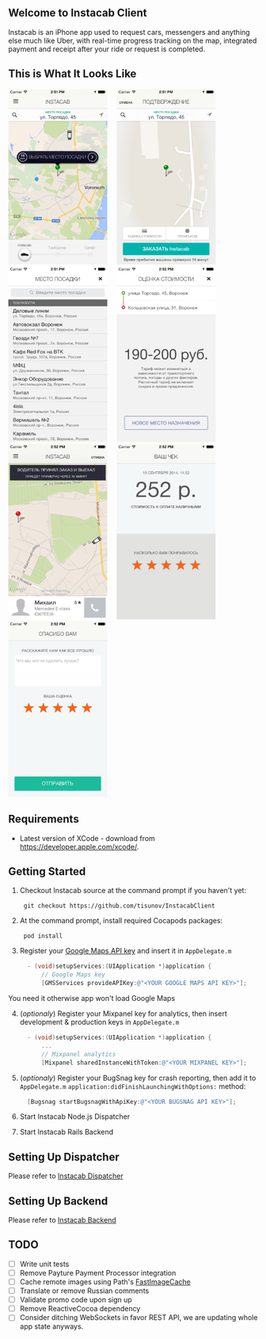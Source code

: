 ## Welcome to Instacab Client

Instacab is an iPhone app used to request cars, messengers and anything else much like Uber, with real-time progress tracking on the map, integrated payment and receipt after your ride or request is completed.

## This is What It Looks Like

<p style="margin-right:15px;margin-bottom:15px;display:inline">
<img src="./readme/request.png" alt="Request Screen" width="200">
</p>

<p style="margin-right:15px;margin-bottom:15px;display:inline;">
<img src="./readme/confirmation.png" alt="Confirmation Screen" width="200">
</p>

<div style="margin-right:15px;margin-bottom:15px;display:inline;">
<img src="./readme/pickup_location.png" alt="Choosing Manual Pickup Location" width="200">
</div>

<div style="margin-right:15px;margin-bottom:15px;display:inline;">
<img src="./readme/fare_quote.png" alt="Fare Quote" width="200">
</div>

<div style="margin-right:15px;margin-bottom:15px;display:inline;">
<img src="./readme/progress.png" alt="Waiting For Pickup" width="200">
</div>

<div style="margin-right:15px;margin-bottom:15px;display:inline;">
<img src="./readme/receipt.png" alt="Receipt" width="200">
</div>

<div style="margin-right:15px;margin-bottom:15px;display:inline;">
<img src="./readme/feedback.png" alt="Feedback" width="200">
</div>

## Requirements
* Latest version of XCode - download from https://developer.apple.com/xcode/.

## Getting Started

1. Checkout Instacab source at the command prompt if you haven't yet:

        git checkout https://github.com/tisunov/InstacabClient

2. At the command prompt, install required Cocapods packages:

        pod install

3. Register your [Google Maps API key](https://developers.google.com/maps/documentation/ios/start#obtaining_an_api_key) and insert it in `AppDelegate.m`

      ```Objective-C
        - (void)setupServices:(UIApplication *)application {
            // Google Maps key
            [GMSServices provideAPIKey:@"<YOUR GOOGLE MAPS API KEY>"];
      ```
  You need it otherwise app won't load Google Maps

4. (*optionaly*) Register your Mixpanel key for analytics, then insert development & production keys in `AppDelegate.m`

      ```Objective-C
        - (void)setupServices:(UIApplication *)application {
            ...
            // Mixpanel analytics
            [Mixpanel sharedInstanceWithToken:@"<YOUR MIXPANEL KEY>"];
      ```

5. (*optionaly*) Register your BugSnag key for crash reporting, then add it to `AppDelegate.m` `application:didFinishLaunchingWithOptions:` method:
  
      ```Objective-C
        [Bugsnag startBugsnagWithApiKey:@"<YOUR BUGSNAG API KEY>"];
      ```

6. Start Instacab Node.js Dispatcher
7. Start Instacab Rails Backend

## Setting Up Dispatcher

Please refer to [Instacab Dispatcher](https://github.com/tisunov/InstacabDispatcher/)

## Setting Up Backend

Please refer to [Instacab Backend](https://github.com/tisunov/Instacab/)

## TODO

- [ ] Write unit tests
- [ ] Remove Payture Payment Processor integration
- [ ] Cache remote images using Path's [FastImageCache](https://github.com/path/FastImageCache)
- [ ] Translate or remove Russian comments
- [ ] Validate promo code upon sign up
- [ ] Remove ReactiveCocoa dependency
- [ ] Consider ditching WebSockets in favor REST API, we are updating whole app state anyways.